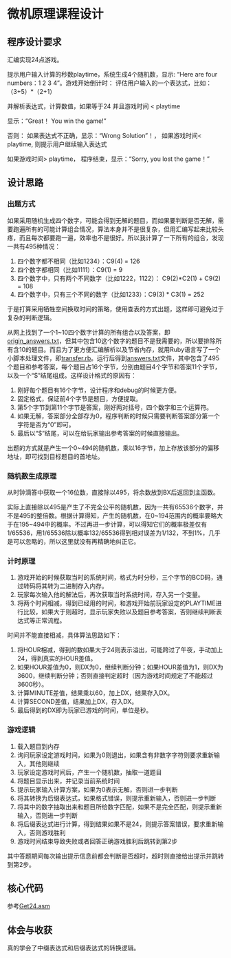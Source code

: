 # 微机原理课程设计

## 程序设计要求

汇编实现24点游戏。

提示用户输入计算的秒数playtime，系统生成4个随机数，显示: “Here are four numbers：1 2 3 4”。游戏开始倒计时：
评估用户输入的一个表达式，比如：（3+5）\*（2+1）

并解析表达式，计算数值，如果等于24 并且游戏时间 < playtime

显示：“Great！ You win the game!”

否则： 如果表达式不正确，显示：“Wrong Solution”！， 如果游戏时间< playtime, 则提示用户继续输入表达式

如果游戏时间> playtime， 程序结束，显示：“Sorry, you lost the game！”

## 设计思路

### 出题方式

如果采用随机生成四个数字，可能会得到无解的题目，而如果要判断是否无解，需要跑遍所有的可能计算组合情况，算法本身并不是很复杂，但用汇编写起来比较头疼，而且每次都要跑一遍，效率也不是很好。所以我计算了一下所有的组合，发现一共有495种情况：

1. 四个数字都不相同（比如1234）：C9(4) = 126
2. 四个数字都相同（比如1111）：C9(1) = 9
3. 四个数字中，只有两个不同数字（比如1222，1122）： C9(2)\*C2(1) + C9(2) = 108
4. 四个数字中，只有三个不同的数字（比如1233）：C9(3) * C3(1) = 252

于是打算采用牺牲空间换取时间的策略，使用查表的方式出题，这样即可避免过于复杂的判断逻辑。

从网上找到了一个1~10四个数字计算的所有组合以及答案，即[origin_answers.txt](origin_answers.txt)，但其中包含10这个数字的题目不是我需要的，所以要排除所有含10的题目。而且为了更方便汇编解析以及节省内存，就用Ruby语言写了一个小脚本处理文件，即[transfer.rb](transfer.rb)。运行后得到[answers.txt](answers.txt)文件，其中包含了495个题目和参考答案，每个题目占16个字节，分别由题目4个字节和答案11个字节，以及一个“$”结尾组成。这样设计格式的原因有：

1. 刚好每个题目有16个字节，设计程序和debug的时候更方便。
2. 固定格式，保证前4个字节是题目，方便提取。
3. 第5个字节到第11个字节是答案，刚好两对括号，四个数字和三个运算符。
4. 如果无解，答案部分全部存为0，程序判断的时候只需要判断答案部分第一个字符是否为“0”即可。
5. 最后以“$”结尾，可以在给玩家输出参考答案的时候直接输出。

出题的方式就是产生一个0~494的随机数，乘以16字节，加上存放该部分的偏移地址，即可找到目标题目的首地址。

### 随机数生成原理

从时钟滴答中获取一个16位数，直接除以495，将余数放到BX后返回到主函数。

实际上直接除以495是产生了不完全公平的随机数，因为一共有65536个数字，并不是495的整倍数。根据计算得知，产生的随机数，在0~194范围内的概率要略大于在195~494中的概率。不过再进一步计算，可以得知它们的概率极差仅有1/65536，用1/65536除以概率132/65536得到相对误差为1/132，不到1%，几乎是可以忽略的，所以这里就没有再精确地纠正它。

### 计时原理

1. 游戏开始的时候获取当时的系统时间，格式为时分秒，三个字节的BCD码，通过转码将其转为二进制存入内存。
2. 玩家每次输入他的解法后，再次获取当时系统时间，存入另一个变量。
3. 将两个时间相减，得到已经用的时间，和游戏开始前玩家设定的PLAYTIME进行比较，如果大于则超时，显示玩家失败以及题目参考答案，否则继续判断表达式等正常流程。

时间并不能直接相减，具体算法思路如下：

1. 将HOUR相减，得到的数如果大于24则表示溢出，可能跨过了午夜，手动加上24，得到真实的HOUR差值。
2. 如果HOUR差值为0，则DX为0，继续判断分钟；如果HOUR差值为1，则DX为3600，继续判断分钟；否则直接判定超时（因为游戏时间规定了不能超过3600秒）。
3. 计算MINUTE差值，结果乘以60，加上DX，结果存入DX。
4. 计算SECOND差值，结果加上DX，存入DX。
5. 最后得到的DX即为玩家已游戏的时间，单位是秒。

### 游戏逻辑

1. 载入题目到内存
2. 询问玩家设定游戏时间，如果为0则退出，如果含有非数字字符则要求重新输入，其他则继续
3. 玩家设定游戏时间后，产生一个随机数，抽取一道题目
4. 将题目显示出来，并记录当前系统时间
5. 提示玩家输入计算方案，如果为0表示无解，否则进一步判断
6. 将其转换为后缀表达式，如果格式错误，则提示重新输入，否则进一步判断
7. 将其中的数字抽取出来和题目所给数字匹配，如果不是完全匹配，则提示重新输入，否则进一步判断
8. 将后缀表达式进行计算，得到结果如果不是24，则提示答案错误，要求重新输入，否则游戏胜利
9. 游戏时间结束导致失败或者回答正确游戏胜利后跳转到第2步

其中答题期间每次输出提示信息前都会判断是否超时，超时则直接给出提示并跳转到第2步。


## 核心代码

参考[Get24.asm](Get24.asm)

## 体会与收获

真的学会了中缀表达式和后缀表达式的转换逻辑。
